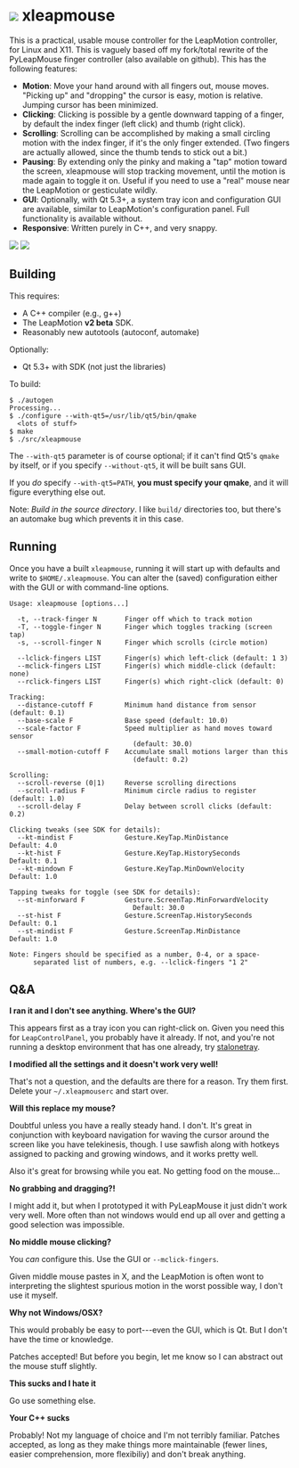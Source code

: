 # <img src="http://ogmo.mephle.net/xleapmouse/xleapmouse.png"> xleapmouse

This is a practical, usable mouse controller for the LeapMotion
controller, for Linux and X11.  This is vaguely based off my
fork/total rewrite of the PyLeapMouse finger controller (also
available on github).  This has the following features:

* **Motion**: Move your hand around with all fingers out, mouse moves.
  "Picking up" and "dropping" the cursor is easy, motion is relative.
  Jumping cursor has been minimized.
* **Clicking**: Clicking is possible by a gentle downward tapping of a
  finger, by default the index finger (left click) and thumb (right
  click).
* **Scrolling**: Scrolling can be accomplished by making a small
  circling motion with the index finger, if it's the only finger
  extended.  (Two fingers are actually allowed, since the thumb tends
  to stick out a bit.)
* **Pausing**: By extending only the pinky and making a "tap" motion
  toward the screen, xleapmouse will stop tracking movement, until the
  motion is made again to toggle it on.  Useful if you need to use a
  "real" mouse near the LeapMotion or gesticulate wildly.
* **GUI**: Optionally, with Qt 5.3+, a system tray icon and
  configuration GUI are available, similar to LeapMotion's
  configuration panel.  Full functionality is available without.
* **Responsive**: Written purely in C++, and very snappy.

<img src="http://ogmo.mephle.net/xleapmouse/tracking.png">
<img src="http://ogmo.mephle.net/xleapmouse/clicking.png">

## Building

This requires:

* A C++ compiler (e.g., g++)
* The LeapMotion **v2 beta** SDK.
* Reasonably new autotools (autoconf, automake)

Optionally:

* Qt 5.3+ with SDK (not just the libraries)

To build:

```console
$ ./autogen
Processing...
$ ./configure --with-qt5=/usr/lib/qt5/bin/qmake
  <lots of stuff>
$ make
$ ./src/xleapmouse
```

The `--with-qt5` parameter is of course optional; if it can't find
Qt5's `qmake` by itself, or if you specify `--without-qt5`, it will be
built sans GUI.

If you *do* specify `--with-qt5=PATH`, **you must specify your
qmake**, and it will figure everything else out.

Note: *Build in the source directory*.  I like `build/` directories
too, but there's an automake bug which prevents it in this case.

## Running

Once you have a built `xleapmouse`, running it will start up with
defaults and write to `$HOME/.xleapmouse`.  You can alter the (saved)
configuration either with the GUI or with command-line options.

```console
Usage: xleapmouse [options...]

  -t, --track-finger N       Finger off which to track motion
  -T, --toggle-finger N      Finger which toggles tracking (screen tap)
  -s, --scroll-finger N      Finger which scrolls (circle motion)

  --lclick-fingers LIST      Finger(s) which left-click (default: 1 3)
  --mclick-fingers LIST      Finger(s) which middle-click (default: none)
  --rclick-fingers LIST      Finger(s) which right-click (default: 0)

Tracking:
  --distance-cutoff F        Minimum hand distance from sensor (default: 0.1)
  --base-scale F             Base speed (default: 10.0)
  --scale-factor F           Speed multiplier as hand moves toward sensor
                               (default: 30.0)
  --small-motion-cutoff F    Accumulate small motions larger than this
                               (default: 0.2)

Scrolling:
  --scroll-reverse (0|1)     Reverse scrolling directions
  --scroll-radius F          Minimum circle radius to register (default: 1.0)
  --scroll-delay F           Delay between scroll clicks (default: 0.2)

Clicking tweaks (see SDK for details):
  --kt-mindist F             Gesture.KeyTap.MinDistance        Default: 4.0
  --kt-hist F                Gesture.KeyTap.HistorySeconds     Default: 0.1
  --kt-mindown F             Gesture.KeyTap.MinDownVelocity    Default: 1.0

Tapping tweaks for toggle (see SDK for details):
  --st-minforward F          Gesture.ScreenTap.MinForwardVelocity
                               Default: 30.0
  --st-hist F                Gesture.ScreenTap.HistorySeconds  Default: 0.1
  --st-mindist F             Gesture.ScreenTap.MinDistance     Default: 1.0

Note: Fingers should be specified as a number, 0-4, or a space-
      separated list of numbers, e.g. --lclick-fingers "1 2"
```

## Q&A

**I ran it and I don't see anything.  Where's the GUI?**

This appears first as a tray icon you can right-click on.  Given you
need this for `LeapControlPanel`, you probably have it already.  If
not, and you're not running a desktop environment that has one
already, try [stalonetray](http://stalonetray.sourceforge.net/).

**I modified all the settings and it doesn't work very well!**

That's not a question, and the defaults are there for a reason.  Try
them first.  Delete your `~/.xleapmouserc` and start over.

**Will this replace my mouse?**

Doubtful unless you have a really steady hand.  I don't.  It's great
in conjunction with keyboard navigation for waving the cursor around
the screen like you have telekinesis, though.  I use sawfish along
with hotkeys assigned to packing and growing windows, and it works
pretty well.

Also it's great for browsing while you eat.  No getting food on the
mouse...

**No grabbing and dragging?!**

I might add it, but when I prototyped it with PyLeapMouse it just
didn't work very well.  More often than not windows would end up all
over and getting a good selection was impossible.

**No middle mouse clicking?**

You *can* configure this.  Use the GUI or `--mclick-fingers`.

Given middle mouse pastes in X, and the LeapMotion is often wont to
interpreting the slightest spurious motion in the worst possible way,
I don't use it myself.

**Why not Windows/OSX?**

This would probably be easy to port---even the GUI, which is Qt.  But
I don't have the time or knowledge.

Patches accepted!  But before you begin, let me know so I can abstract
out the mouse stuff slightly.

**This sucks and I hate it**

Go use something else.

**Your C++ sucks**

Probably!  Not my language of choice and I'm not terribly familiar.
Patches accepted, as long as they make things more maintainable (fewer
lines, easier comprehension, more flexibiliy) and don't break
anything.
